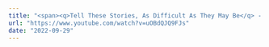 ```yaml
---
title: "<span><q>Tell These Stories, As Difficult As They May Be</q> - Ken Burns On His Holocaust Documentary</span>"
url: "https://www.youtube.com/watch?v=uOBdQJQ9FJs"
date: "2022-09-29"
---
```

